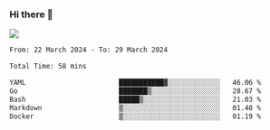 ### Hi there 👋️

![](https://komarev.com/ghpvc/?username=Loner1024)

<!--START_SECTION:waka-->

```txt
From: 22 March 2024 - To: 29 March 2024

Total Time: 58 mins

YAML                       ███████████▓░░░░░░░░░░░░░   46.06 %
Go                         ███████▒░░░░░░░░░░░░░░░░░   28.67 %
Bash                       █████▒░░░░░░░░░░░░░░░░░░░   21.03 %
Markdown                   ▒░░░░░░░░░░░░░░░░░░░░░░░░   01.48 %
Docker                     ▒░░░░░░░░░░░░░░░░░░░░░░░░   01.19 %
```

<!--END_SECTION:waka-->



